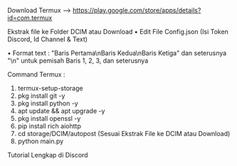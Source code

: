 Download Termux
--> https://play.google.com/store/apps/details?id=com.termux

Ekstrak file ke Folder DCIM atau Download
 • Edit File Config.json  (Isi Token Discord, Id Channel & Text)

• Format text : "Baris Pertama\nBaris Kedua\nBaris Ketiga" dan seterusnya  "\n" untuk pemisah Baris 1, 2, 3, dan seterusnya 


Command Termux :
1. termux-setup-storage
2. pkg install git -y
3. pkg install python -y
4. apt update && apt upgrade -y
5. pkg install openssl -y
6. pip install rich aiohttp
7. cd storage/DCIM/autopost (Sesuai Ekstrak File ke DCIM atau Download)
8. python main.py

Tutorial Lengkap di Discord
